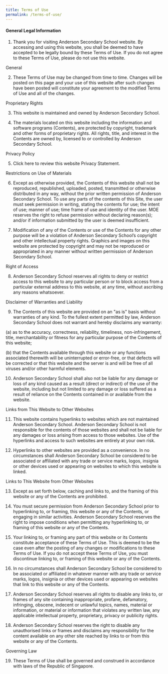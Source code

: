 ```yaml
---
title: Terms of Use
permalink: /terms-of-use/
---
```


#### **General Legal Information**

1. Thank you for visiting Anderson Secondary School website. By accessing and using this website, you shall be deemed to have accepted to be legally bound by these Terms of Use. If you do not agree to these Terms of Use, please do not use this website.



General

2. These Terms of Use may be changed from time to time. Changes will be posted on this page and your use of this website after such changes have been posted will constitute your agreement to the modified Terms of Use and all of the changes.



Proprietary Rights

3. This website is maintained and owned by Anderson Secondary School.



4. The materials located on this website including the information and software programs (Contents), are protected by copyright, trademark and other forms of proprietary rights. All rights, title, and interest in the Contents are owned by, licensed to or controlled by Anderson Secondary School.



Privacy Policy

5. Click here to review this website Privacy Statement.



Restrictions on Use of Materials

6. Except as otherwise provided, the Contents of this website shall not be reproduced, republished, uploaded, posted, transmitted or otherwise distributed in any way, without the prior written permission of Anderson Secondary School.  To use any parts of the contents of this Site, the user must seek permission in writing, stating the contents for use; the intent of use; manner of use; time frame of use and identity of the user. MOE reserves the right to refuse permission without declaring reason(s); and/or if information submitted by the user is deemed insufficient.



7. Modification of any of the Contents or use of the Contents for any other purpose will be a violation of Anderson Secondary School’s copyright and other intellectual property rights. Graphics and images on this website are protected by copyright and may not be reproduced or appropriated in any manner without written permission of Anderson Secondary School.



Right of Access

8. Anderson Secondary School reserves all rights to deny or restrict access to this website to any particular person or to block access from a particular external address to this website, at any time, without ascribing any reasons whatsoever.



Disclaimer of Warranties and Liability

9. The Contents of this website are provided on an "as is" basis without warranties of any kind. To the fullest extent permitted by law, Anderson Secondary School does not warrant and hereby disclaims any warranty:



(a) as to the accuracy, correctness, reliability, timeliness, non-infringement, title, merchantability or fitness for any particular purpose of the Contents of this website;



(b) that the Contents available through this website or any functions associated therewith will be uninterrupted or error-free, or that defects will be corrected or that this website and the server is and will be free of all viruses and/or other harmful elements.



10. Anderson Secondary School shall also not be liable for any damage or loss of any kind caused as a result (direct or indirect) of the use of the website, including but not limited to any damage or loss suffered as a result of reliance on the Contents contained in or available from the website.



Links from This Website to Other Websites

11. This website contains hyperlinks to websites which are not maintained Anderson Secondary School. Anderson Secondary School is not responsible for the contents of those websites and shall not be liable for any damages or loss arising from access to those websites. Use of the hyperlinks and access to such websites are entirely at your own risk.



12. Hyperlinks to other websites are provided as a convenience. In no circumstances shall Anderson Secondary School be considered to be associated or affiliated with any trade or service marks, logos, insignia or other devices used or appearing on websites to which this website is linked.


Links to This Website from Other Websites

13. Except as set forth below, caching and links to, and the framing of this website or any of the Contents are prohibited.



14. You must secure permission from Anderson Secondary School prior to hyperlinking to, or framing, this website or any of the Contents, or engaging in similar activities. Anderson Secondary School reserves the right to impose conditions when permitting any hyperlinking to, or framing of this website or any of the Contents.



15. Your linking to, or framing any part of this website or its Contents constitute acceptance of these Terms of Use. This is deemed to be the case even after the posting of any changes or modifications to these Terms of Use. If you do not accept these Terms of Use, you must discontinue linking to, or framing of this website or any of the Contents.



16. In no circumstances shall Anderson Secondary School be considered to be associated or affiliated in whatever manner with any trade or service marks, logos, insignia or other devices used or appearing on websites that link to this website or any of the Contents.



17. Anderson Secondary School reserves all rights to disable any links to, or frames of any site containing inappropriate, profane, defamatory, infringing, obscene, indecent or unlawful topics, names, material or information, or material or information that violates any written law, any applicable intellectual property, proprietary, privacy or publicity rights.



18. Anderson Secondary School reserves the right to disable any unauthorised links or frames and disclaims any responsibility for the content available on any other site reached by links to or from this website or any of the Contents.



Governing Law

19. These Terms of Use shall be governed and construed in accordance with laws of the Republic of Singapore.